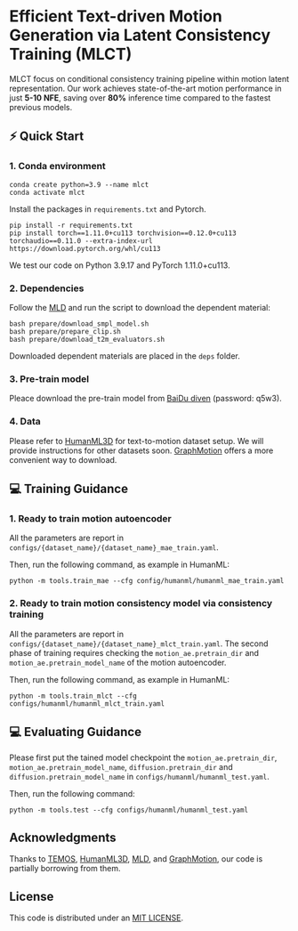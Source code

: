 # Efficient Text-driven Motion Generation via Latent Consistency Training (MLCT)

MLCT focus on conditional consistency training pipeline within motion latent representation. Our work achieves state-of-the-art motion performance in just **5-10 NFE**, saving over **80%** inference time compared to the fastest previous models.


## ⚡ Quick Start

### 1. Conda environment

```
conda create python=3.9 --name mlct
conda activate mlct
```

Install the packages in `requirements.txt` and Pytorch.

```
pip install -r requirements.txt
pip install torch==1.11.0+cu113 torchvision==0.12.0+cu113 torchaudio==0.11.0 --extra-index-url https://download.pytorch.org/whl/cu113
```

We test our code on Python 3.9.17 and PyTorch 1.11.0+cu113.

### 2. Dependencies

Follow the [MLD](https://github.com/ChenFengYe/motion-latent-diffusion) and run the script to download the dependent material:

```
bash prepare/download_smpl_model.sh
bash prepare/prepare_clip.sh
bash prepare/download_t2m_evaluators.sh
```

Downloaded dependent materials are placed in the `deps` folder.

### 3. Pre-train model

Pleace download the pre-train model from [BaiDu diven]( https://pan.baidu.com/s/1_ICZEuv80oOt-X2nMMZktA?pwd=q5w3) (password: q5w3).


### 4. Data

Please refer to [HumanML3D](https://github.com/EricGuo5513/HumanML3D) for text-to-motion dataset setup.
We will provide instructions for other datasets soon. [GraphMotion](https://github.com/jpthu17/GraphMotion) offers a more convenient way to download.

## 💻 Training Guidance
### 1. Ready to train motion autoencoder

All the parameters are report in `configs/{dataset_name}/{dataset_name}_mae_train.yaml`.

Then, run the following command, as example in HumanML:

```
python -m tools.train_mae --cfg config/humanml/humanml_mae_train.yaml
```

### 2. Ready to train motion consistency model via consistency training

All the parameters are report in `configs/{dataset_name}/{dataset_name}_mlct_train.yaml`. The second phase of training requires checking the `motion_ae.pretrain_dir` and `motion_ae.pretrain_model_name` of the motion autoencoder.

Then, run the following command, as example in HumanML:

```
python -m tools.train_mlct --cfg configs/humanml/humanml_mlct_train.yaml
```

## 💻 Evaluating Guidance
Please first put the tained model checkpoint the `motion_ae.pretrain_dir`, `motion_ae.pretrain_model_name`, `diffusion.pretrain_dir` and `diffusion.pretrain_model_name` in `configs/humanml/humanml_test.yaml`.

Then, run the following command:

```
python -m tools.test --cfg configs/humanml/humanml_test.yaml
```

## Acknowledgments

Thanks to [TEMOS](https://github.com/Mathux/TEMOS), [HumanML3D](https://github.com/EricGuo5513/HumanML3D), [MLD](https://github.com/ChenFengYe/motion-latent-diffusion), and [GraphMotion](https://github.com/jpthu17/GraphMotion), our code is partially borrowing from them.

## License

This code is distributed under an [MIT LICENSE](LICENSE).

